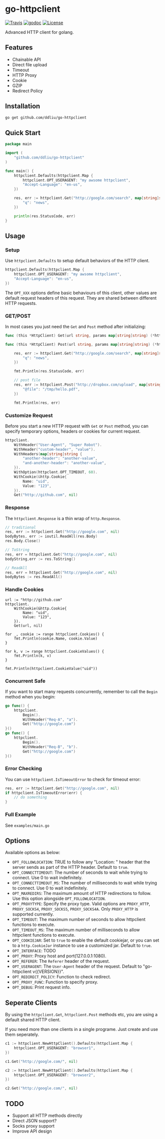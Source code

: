 # go-httpclient 

[![Travis](https://img.shields.io/travis/ddliu/go-httpclient.svg?style=flat-square)](https://travis-ci.org/ddliu/go-httpclient)
[![godoc](https://img.shields.io/badge/godoc-reference-blue.svg?style=flat-square)](https://godoc.org/github.com/ddliu/go-httpclient)
[![License](https://img.shields.io/badge/license-MIT-blue.svg?style=flat-square)](LICENSE)

Advanced HTTP client for golang.

## Features

- Chainable API
- Direct file upload
- Timeout
- HTTP Proxy
- Cookie
- GZIP
- Redirect Policy

## Installation

```bash
go get github.com/ddliu/go-httpclient
```

## Quick Start

```go
package main

import (
    "github.com/ddliu/go-httpclient"
)

func main() {
    httpclient.Defaults(httpclient.Map {
        httpclient.OPT_USERAGENT: "my awsome httpclient",
        "Accept-Language": "en-us",
    })

    res, err := httpclient.Get("http://google.com/search", map[string]string{
        "q": "news",
    })

    println(res.StatusCode, err)
}
```

## Usage

### Setup

Use `httpclient.Defaults` to setup default behaviors of the HTTP client.

```go
httpclient.Defaults(httpclient.Map {
    httpclient.OPT_USERAGENT: "my awsome httpclient",
    "Accept-Language": "en-us",
})
```

The `OPT_XXX` options define basic behaviours of this client, other values are 
default request headers of this request. They are shared between different HTTP 
requests.


### GET/POST

In most cases you just need the `Get` and `Post` method after initializing:

```go
func (this *HttpClient) Get(url string, params map[string]string) (*httpclient.Response, error)

func (this *HttpClient) Post(url string, params map[string]string) (*httpclient.Response, error)
```

```go
    res, err := httpclient.Get("http://google.com/search", map[string]string{
        "q": "news",
    })

    fmt.Println(res.StatusCode, err)

    // post file
    res, err := httpclient.Post("http://dropbox.com/upload", map[string]string {
        "@file": "/tmp/hello.pdf",
    })

    fmt.Println(res, err)
```

### Customize Request

Before you start a new HTTP request with `Get` or `Post` method, you can specify
temporary options, headers or cookies for current request.

```go
httpclient.
    WithHeader("User-Agent", "Super Robot").
    WithHeader("custom-header", "value").
    WithHeaders(map[string]string {
        "another-header": "another-value",
        "and-another-header": "another-value",
    }).
    WithOption(httpclent.OPT_TIMEOUT, 60).
    WithCookie(&http.Cookie{
        Name: "uid",
        Value: "123",
    }).
    Get("http://github.com", nil)
```

### Response

The `httpclient.Response` is a thin wrap of `http.Response`.

```go
// traditional
res, err := httpclient.Get("http://google.com", nil)
bodyBytes, err := ioutil.ReadAll(res.Body)
res.Body.Close()

// ToString
res, err = httpclient.Get("http://google.com", nil)
bodyString,err := res.ToString()

// ReadAll
res, err = httpclient.Get("http://google.com", nil)
bodyBytes := res.ReadAll()
```

### Handle Cookies

```
url := "http://github.com"
httpclient.
    WithCookie(&http.Cookie{
        Name: "uid",
        Value: "123",
    }).
    Get(url, nil)

for _, cookie := range httpclient.Cookies() {
    fmt.Println(cookie.Name, cookie.Value)
}

for k, v := range httpclient.CookieValues() {
    fmt.Println(k, v)
}

fmt.Println(httpclient.CookieValue("uid"))
```

### Concurrent Safe

If you want to start many requests concurrently, remember to call the `Begin` 
method when you begin:

```go
go func() {
    httpclient.
        Begin().
        WithHeader("Req-A", "a").
        Get("http://google.com")
}()
go func() {
    httpclient.
        Begin().
        WithHeader("Req-B", "b").
        Get("http://google.com")
}()

```

### Error Checking

You can use `httpclient.IsTimeoutError` to check for timeout error:

```go
res, err := httpclient.Get("http://google.com", nil)
if httpclient.IsTimeoutError(err) {
    // do something
}
```

### Full Example

See `examples/main.go`

## Options

Available options as below:

- `OPT_FOLLOWLOCATION`: TRUE to follow any "Location: " header that the server sends as part of the HTTP header. Default to `true`.
- `OPT_CONNECTTIMEOUT`: The number of seconds to wait while trying to connect. Use 0 to wait indefinitely.
- `OPT_CONNECTTIMEOUT_MS`: The number of milliseconds to wait while trying to connect. Use 0 to wait indefinitely.
- `OPT_MAXREDIRS`: The maximum amount of HTTP redirections to follow. Use this option alongside `OPT_FOLLOWLOCATION`.
- `OPT_PROXYTYPE`: Specify the proxy type. Valid options are `PROXY_HTTP`, `PROXY_SOCKS4`, `PROXY_SOCKS5`, `PROXY_SOCKS4A`. Only `PROXY_HTTP` is supported currently. 
- `OPT_TIMEOUT`: The maximum number of seconds to allow httpclient functions to execute.
- `OPT_TIMEOUT_MS`: The maximum number of milliseconds to allow httpclient functions to execute.
- `OPT_COOKIEJAR`: Set to `true` to enable the default cookiejar, or you can set to a `http.CookieJar` instance to use a customized jar. Default to `true`.
- `OPT_INTERFACE`: TODO
- `OPT_PROXY`: Proxy host and port(127.0.0.1:1080).
- `OPT_REFERER`: The `Referer` header of the request.
- `OPT_USERAGENT`: The `User-Agent` header of the request. Default to "go-httpclient v{{VERSION}}".
- `OPT_REDIRECT_POLICY`: Function to check redirect.
- `OPT_PROXY_FUNC`: Function to specify proxy.
- `OPT_DEBUG`: Print request info.

## Seperate Clients

By using the `httpclient.Get`, `httpclient.Post` methods etc, you are using a 
default shared HTTP client.

If you need more than one clients in a single programe. Just create and use them
seperately.

```go
c1 := httpclient.NewHttpClient().Defaults(httpclient.Map {
    httpclient.OPT_USERAGENT: "browser1",
})

c1.Get("http://google.com/", nil)

c2 := httpclient.NewHttpClient().Defaults(httpclient.Map {
    httpclient.OPT_USERAGENT: "browser2",
})

c2.Get("http://google.com/", nil)

```

## TODO

- Support all HTTP methods directly
- Direct JSON support?
- Socks proxy support
- Improve API design
